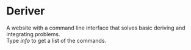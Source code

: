 # Deriver
A website with a command line interface that solves basic deriving and integrating problems.
<br>
Type *info* to get a list of the commands.
